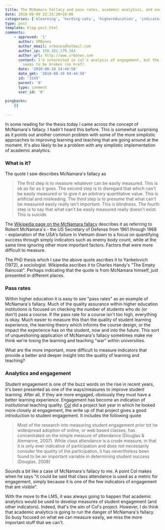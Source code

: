 ```yaml
---
title: The McNamara Fallacy and pass rates, academic analytics, and engagement
date: 2010-08-09 22:33:20+10:00
categories: ['elearning', 'herding-cats', 'highereducation', 'indicators']
type: post
template: blog-post.html
comments:
    - approved: '1'
      author: VRBones
      author_email: vrbones@hotmail.com
      author_ip: 150.101.179.184
      author_url: http://www.vrbones.com
      content: I'm interested in Col's analysis of engagement, but the link to the writeup
        seems to be broken (no href).
      date: '2010-08-10 14:44:58'
      date_gmt: '2010-08-10 04:44:58'
      id: '3145'
      parent: '0'
      type: comment
      user_id: '0'
    
pingbacks:
    []
    
---
```

In some reading for the thesis today I came across the concept of McNamara's fallacy. I hadn't heard this before. This is somewhat surprising as it points out another common problem with some of the more simplistic approaches to improving learning and teaching that are going around at the moment. It's also likely to be a problem with any simplistic implementation of academic analytics.

### What is it?

The quote I saw describes McNamara's fallacy as

> The first step is to measure whatever can be easily measured. This is ok as far as it goes. The second step is to disregard that which can't be easily measured or to give it an arbitrary quantitative value. This is artificial and misleading. The third step is to presume that what can't be measured easily really isn't important. This is blindness. The fourth step is to say that what can't be easily measured really doesn't exist. This is suicide.

The [Wikipedia page on the McNamara fallacy](http://en.wikipedia.org/wiki/McNamara_fallacy) describes it as referring to Robert McNamara's - the US Secretary of Defense from 1961 through 1968 - explanation of the USA's failure in Vietnam down to a focus on quantifying success through simply indicators such as enemy body count, while at the same time ignoring other more important factors. Factors that were more difficult to measure.

The PhD thesis which I saw the above quote ascribes it to Yankelovich (1972), a sociologist. Wikipedia ascribes it to Charles Handy's "The Empty Raincoat". Perhaps indicating that the quote is from McNamara himself, just presented in different places.

### Pass rates

Within higher education it is easy to see "pass rates" as an example of McNamara's fallacy. Much of the quality assurance within higher education institutions is focused on checking the number of students who do (or don't) pass a course. If the pass rate for a course isn't too high, everything is okay. Much easier to measure this than the quality of student learning experience, the learning theory which informs the course design, or the impact the experience has on the student, now and into the future. This sort of unquestioning application of McNamara's fallacy sometimes make me think we're losing the learning and teaching "war" within universities.

What are the more important, more difficult to measure indicators that provide a better and deeper insight into the quality of learning and teaching?

### Analytics and engagement

Student engagement is one of the buzz words on the rise in recent years, it's been presented as one of the ways/measures to improve student learning. After all, if they are more engaged, obviously they must have a better learning experience. Engagement has become an indication of institutional teaching quality. [Col](http://beerc.wordpress.com/) did a project last year in which he looked more closely at engagement, the write up of that project gives a good introduction to student engagement. It includes the following quote

> Most of the research into measuring student engagement prior tot he widespread adoption of online, or web based classes, has concentrated on the simple measure of attendance (Douglas & Alemanne, 2007). While class attendance is a crude measure, in that it is only ever indicative of participation and does not necessarily consider the quality of the participation, it has nevertheless been found to be an important variable in determining student success (Douglas, 2008)

Sounds a bit like a case of McNamara's fallacy to me. A point Col makes when he says "it could be said that class attendance is used as a metric for engagement, simply because it is one of the few indicators of engagement that are visible".

With the move to the LMS, it was always going to happen that academic analytics would be used to develop measures of student engagement (and other indicators). Indeed, that's the aim of Col's project. However, I do think that academic analytics is going to run the danger of McNamara's fallacy. So busy focused on what we can measure easily, we miss the more important stuff that we can't.
